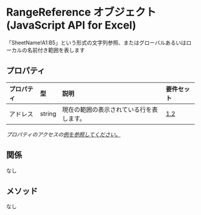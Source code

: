 # <a name="rangereference-object-javascript-api-for-excel"></a>RangeReference オブジェクト (JavaScript API for Excel)

「SheetName!A1:B5」という形式の文字列参照、またはグローバルあるいはローカルの名前付き範囲を表します

## <a name="properties"></a>プロパティ

| プロパティ       | 型    |説明| 要件セット|
|:---------------|:--------|:----------|:----|
|アドレス|string|現在の範囲の表示されている行を表します。|[1.2](../requirement-sets/excel-api-requirement-sets.md)|

_プロパティのアクセスの[例を参照してください。](#property-access-examples)_

## <a name="relationships"></a>関係
なし


## <a name="methods"></a>メソッド
なし

